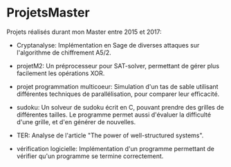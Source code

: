 # ProjetsMaster

Projets réalisés durant mon Master entre 2015 et 2017:

- Cryptanalyse: Implémentation en Sage de diverses attaques sur l'algorithme de chiffrement A5/2.

- projetM2: Un préprocesseur pour SAT-solver, permettant de gérer plus facilement les opérations XOR.

- projet programmation multicoeur: Simulation d'un tas de sable utilisant différentes techniques de parallélisation, pour comparer leur efficacité.

- sudoku: Un solveur de sudoku écrit en C, pouvant prendre des grilles de différentes tailles. Le programme permet aussi d'évaluer la difficulté d'une grille, et d'en générer de nouvelles.

- TER: Analyse de l'article "The power of well-structured systems".

- vérification logicielle: Implémentation d'un programme permettant de vérifier qu'un programme se termine correctement.
